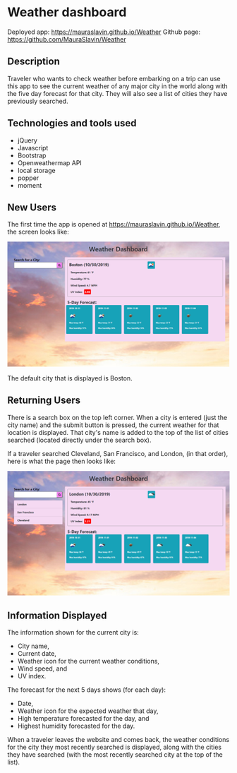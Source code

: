 # Weather dashboard
Deployed app: https://mauraslavin.github.io/Weather
Github page:  https://github.com/MauraSlavin/Weather

## Description

Traveler who wants to check weather before embarking on a trip can use this app to see the current weather of any major city in the world along with the five day forecast for that city.  They will also see a list of cities they have previously searched.

## Technologies and tools used

- jQuery
- Javascript
- Bootstrap
- Openweathermap API
- local storage
- popper
- moment

## New Users

The first time the app is opened at https://mauraslavin.github.io/Weather, the screen looks like:

![first time user](/Assets/BeginScreen.png)

The default city that is displayed is Boston.


## Returning Users

There is a search box on the top left corner.  When a city is entered (just the city name) and the submit button is pressed, the current weather for that location is displayed.  That city's name is added to the top of the list of cities searched (located directly under the search box).

If a traveler searched Cleveland, San Francisco, and London, (in that order), here is what the page then looks like:

![after a few searches](/Assets/LaterScreen.png)


## Information Displayed

The information shown for the current city is:
- City name,
- Current date,
- Weather icon for the current weather conditions,
- Wind speed, and
- UV index.

The forecast for the next 5 days shows (for each day):
- Date,
- Weather icon for the expected weather that day,
- High temperature forecasted for the day, and
- Highest humidity forecasted for the day.

When a traveler leaves the website and comes back, the weather conditions for the city they most recently searched is displayed, along with the cities they have searched (with the most recently searched city at the top of the list).